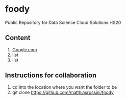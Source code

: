 # foody
Public Repository for Data Science Cloud Solutions HS20 

## Content
1. [Google.com](www.google.com)
2. list
3. list 

## Instructions for collaboration
1. cd into the location where you want the folder to be
2. git clone https://github.com/matthiasrossini/foody 
